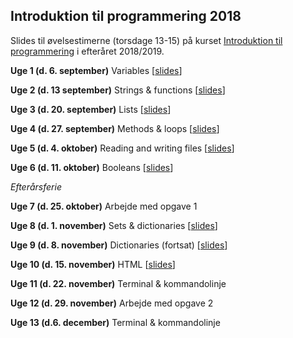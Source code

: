 ## Introduktion til programmering 2018

Slides til øvelsestimerne (torsdage 13-15) på kurset [Introduktion til programmering](http://kurser.ku.dk/course/hlib0007eu/2018-2019) i efteråret 2018/2019.

__Uge 1 (d. 6. september)__ Variables \[[slides](/slides/week01.html)\]

__Uge 2 (d. 13 september)__ Strings & functions \[[slides](/slides/week02.html)\]

__Uge 3 (d. 20. september)__ Lists \[[slides](/slides/week03.html)\]

__Uge 4 (d. 27. september)__ Methods & loops \[[slides](/slides/week04.html)\]

__Uge 5 (d. 4. oktober)__ Reading and writing files \[[slides](/slides/week05.html)\]

__Uge 6 (d. 11. oktober)__ Booleans \[[slides](/slides/week06.html)\]

_Efterårsferie_

__Uge 7 (d. 25. oktober)__ Arbejde med opgave 1

__Uge 8 (d. 1. november)__ Sets & dictionaries \[[slides](/slides/week08.html)\]

__Uge 9 (d. 8. november)__ Dictionaries (fortsat) \[[slides](/slides/week09.html)\]

__Uge 10 (d. 15. november)__ HTML \[[slides](/slides/week10.html)\]

__Uge 11 (d. 22. november)__ Terminal & kommandolinje

__Uge 12 (d. 29. november)__ Arbejde med opgave 2

__Uge 13 (d.6. december)__ Terminal & kommandolinje